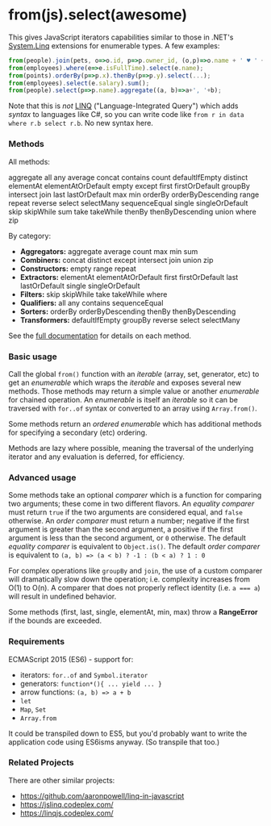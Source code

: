 # from(js).select(awesome)

This gives JavaScript iterators capabilities similar to those in
.NET's [System.Linq](https://msdn.microsoft.com/en-us/library/system.linq(v=vs.111).aspx)
extensions for enumerable types. A few examples:

```js
from(people).join(pets, o=>o.id, p=>p.owner_id, (o,p)=>o.name + ' ♥ ' + p.name);
from(employees).where(e=>e.isFullTime).select(e.name);
from(points).orderBy(p=>p.x).thenBy(p=>p.y).select(...);
from(employees).select(e.salary).sum();
from(people).select(p=>p.name).aggregate((a, b)=>a+', '+b);
```

Note that this is _not_ [LINQ](https://msdn.microsoft.com/en-us/library/bb397926.aspx)
("Language-Integrated Query") which adds _syntax_ to languages like C#,
so you can write code like `from r in data where r.b select r.b`. No new syntax here.

### Methods

All methods:

aggregate
all
any
average
concat
contains
count
defaultIfEmpty
distinct
elementAt
elementAtOrDefault
empty
except
first
firstOrDefault
groupBy
intersect
join
last
lastOrDefault
max
min
orderBy
orderByDescending
range
repeat
reverse
select
selectMany
sequenceEqual
single
singleOrDefault
skip
skipWhile
sum
take
takeWhile
thenBy
thenByDescending
union
where
zip

By category:

* **Aggregators:** aggregate average count max min sum
* **Combiners:** concat distinct except intersect join union zip
* **Constructors:** empty range repeat
* **Extractors:** elementAt elementAtOrDefault first firstOrDefault last lastOrDefault single singleOrDefault
* **Filters:** skip skipWhile take takeWhile where
* **Qualifiers:** all any contains sequenceEqual
* **Sorters:** orderBy orderByDescending thenBy thenByDescending
* **Transformers:** defaultIfEmpty groupBy reverse select selectMany

See the [full documentation](DOCUMENTATION.md) for details on each method.

### Basic usage
Call the global `from()` function with an _iterable_ (array, set, generator, etc) to
get an _enumerable_ which wraps the _iterable_ and exposes several new methods.
Those methods may return a simple value or another _enumerable_ for chained operation. An _enumerable_ is itself an _iterable_ so it can be traversed with `for..of` syntax
or converted to an array using `Array.from()`.

Some methods return an _ordered enumerable_ which has additional methods for
specifying a secondary (etc) ordering.

Methods are lazy where possible, meaning the traversal of the underlying iterator and any evaluation is deferred, for efficiency.

### Advanced usage
Some methods take an optional _comparer_ which is a function for comparing two
arguments; these come in two different flavors. An _equality comparer_ must return `true` if the two arguments are considered equal, and `false` otherwise. An _order comparer_ must return a number; negative if the first argument is greater than the second argument, a positive if the first argument is less than the second argument, or `0` otherwise.
The default _equality comparer_ is equivalent to `Object.is()`. The default
_order comparer_ is equivalent to `(a, b) => (a < b) ? -1 : (b < a) ? 1 : 0`

For complex operations like `groupBy` and `join`, the use of a custom comparer will dramatically slow down the operation; i.e. complexity increases from O(1) to O(n). A comparer that does not properly reflect identity (i.e. `a === a`) will result in undefined behavior.

Some methods (first, last, single, elementAt, min, max) throw a **RangeError** if the bounds are exceeded.

### Requirements
ECMAScript 2015 (ES6) - support for:
* iterators: `for..of` and `Symbol.iterator`
* generators: `function*(){ ... yield ... }`
* arrow functions: `(a, b) => a + b`
* `let`
* `Map`, `Set`
* `Array.from`

It could be transpiled down to ES5, but you'd probably want to write the
application code using ES6isms anyway. (So transpile that too.)

### Related Projects
There are other similar projects:
* https://github.com/aaronpowell/linq-in-javascript
* https://jslinq.codeplex.com/
* https://linqjs.codeplex.com/
